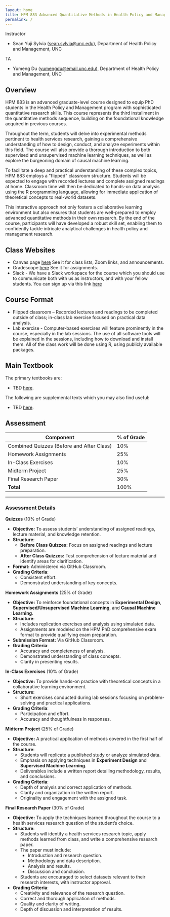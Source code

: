 ```yaml
---
layout: home
title: HPM 883 Advanced Quantitative Methods in Health Policy and Management
permalink: /
---
```



Instructor

*  Sean Yuji Sylvia ([sean.sylvia@unc.edu](sean.sylvia@unc.edu)), Department of Health Policy and Management, UNC  
    
TA
*  Yumeng Du ([yumengdu@email.unc.edu](yumengdu@email.unc.edu)), Department of Health Policy and Management, UNC  


## Overview
HPM 883 is an advanced graduate-level course designed to equip PhD students in the Health Policy and Management program with sophisticated quantitative research skills. This course represents the third installment in the quantitative methods sequence, building on the foundational knowledge acquired in previous courses.

Throughout the term, students will delve into experimental methods pertinent to health services research, gaining a comprehensive understanding of how to design, conduct, and analyze experiments within this field. The course will also provide a thorough introduction to both supervised and unsupervised machine learning techniques, as well as explore the burgeoning domain of causal machine learning.

To facilitate a deep and practical understanding of these complex topics, HPM 883 employs a "flipped" classroom structure. Students will be expected to engage with recorded lectures and complete assigned readings at home. Classroom time will then be dedicated to hands-on data analysis using the R programming language, allowing for immediate application of theoretical concepts to real-world datasets.

This interactive approach not only fosters a collaborative learning environment but also ensures that students are well-prepared to employ advanced quantitative methods in their own research. By the end of the course, participants will have developed a robust skill set, enabling them to confidently tackle intricate analytical challenges in health policy and management research.

## Class Websites
* Canvas page [here](https://canvas.unc.edu/) See it for class lists, Zoom links, and announcements.
* Gradescope [here](https://www.gradescope.com/)  See it for assignments.
* Slack - We have a Slack workspace for the course which you should use to communicate both with us as instructors, and with your fellow students. You can sign up via this link [here](https://join.slack.com/t/hpm883/shared_invite/zt-2vvlfml0i-9_LL6M_rz416NeDMZT4Gqw)

## Course Format

* Flipped classroom – Recorded lectures and readings to be completed outside of class; in-class lab exercise focused on practical data analysis.
* Lab exercise - Computer-based exercises will feature prominently in the course, especially in the lab sessions.  The use of all software tools will be explained in the sessions, including how to download and install them.  All of the class work will be done using R, using publicly available packages.

## Main Textbook

The primary textbooks are:

* TBD [here](http://r4ds.had.co.nz/index.html).

The following are supplemental texts which you may also find useful:

* TBD [here](http://statweb.stanford.edu/~tibs/ElemStatLearn/).

## Assessment

| Component                                              | % of Grade |
|--------------------------------------------------------|------------|
| Combined Quizzes (Before and After Class)              | 10%        |
| Homework Assignments                                   | 25%        |
| In-Class Exercises                                     | 10%        |
| Midterm Project                                        | 25%        |
| Final Research Paper                                   | 30%        |
| **Total**                                              | 100%       |

---

### Assessment Details


 **Quizzes** (10% of Grade)
- **Objective:** To assess students’ understanding of assigned readings, lecture material, and knowledge retention.
- **Structure**:
  - **Before Class Quizzes:** Focus on assigned readings and lecture preparation.
  - **After Class Quizzes:** Test comprehension of lecture material and identify areas for clarification.
- **Format:** Administered via GitHub Classroom.
- **Grading Criteria**:
  - Consistent effort.
  - Demonstrated understanding of key concepts.


 **Homework Assignments** (25% of Grade)
- **Objective:** To reinforce foundational concepts in **Experimental Design**, **Supervised/Unsupervised Machine Learning**, and **Causal Machine Learning**.
- **Structure**:
  - Includes replication exercises and analysis using simulated data.
  - Assignments are modeled on the HPM PhD comprehensive exam format to provide qualifying exam preparation.
- **Submission Format:** Via GitHub Classroom.
- **Grading Criteria**:
  - Accuracy and completeness of analysis.
  - Demonstrated understanding of class concepts.
  - Clarity in presenting results.


 **In-Class Exercises** (10% of Grade)
- **Objective:** To provide hands-on practice with theoretical concepts in a collaborative learning environment.
- **Structure**:
  - Short exercises conducted during lab sessions focusing on problem-solving and practical applications.
- **Grading Criteria**:
  - Participation and effort.
  - Accuracy and thoughtfulness in responses.


 **Midterm Project** (25% of Grade)
- **Objective:** A practical application of methods covered in the first half of the course.
- **Structure**:
  - Students will replicate a published study or analyze simulated data.
  - Emphasis on applying techniques in **Experiment Design** and **Supervised Machine Learning**.
  - Deliverables include a written report detailing methodology, results, and conclusions.
- **Grading Criteria**:
  - Depth of analysis and correct application of methods.
  - Clarity and organization in the written report.
  - Originality and engagement with the assigned task.



 **Final Research Paper** (30% of Grade)
- **Objective:** To apply the techniques learned throughout the course to a health services research question of the student’s choice.
- **Structure**:
  - Students will identify a health services research topic, apply methods learned from class, and write a comprehensive research paper.
  - The paper must include:
    - Introduction and research question.
    - Methodology and data description.
    - Analysis and results.
    - Discussion and conclusion.
  - Students are encouraged to select datasets relevant to their research interests, with instructor approval.
- **Grading Criteria**:
  - Creativity and relevance of the research question.
  - Correct and thorough application of methods.
  - Quality and clarity of writing.
  - Depth of discussion and interpretation of results.
